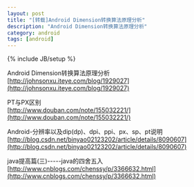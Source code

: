 ```yaml
---
layout: post
title: "[转载]Android Dimension转换算法原理分析"
description: "Android Dimension转换算法原理分析"
category: android
tags: [android]
---
```

{% include JB/setup %}

Android Dimension转换算法原理分析         
[http://johnsonxu.iteye.com/blog/1929027](http://johnsonxu.iteye.com/blog/1929027)

PT与PX区别        
[http://www.douban.com/note/155032221/](http://www.douban.com/note/155032221/)


 Android-分辨率以及dip(dp)、dpi、ppi、px、sp、pt说明          
 [http://blog.csdn.net/binyao02123202/article/details/8090607](http://blog.csdn.net/binyao02123202/article/details/8090607)

 java提高篇(三)-----java的四舍五入
 [http://www.cnblogs.com/chenssy/p/3366632.html](http://www.cnblogs.com/chenssy/p/3366632.html)